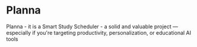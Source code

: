 # Planna
Planna - it is a Smart Study Scheduler - a solid and valuable project — especially if you're targeting productivity, personalization, or educational AI tools
